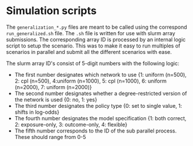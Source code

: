 # Simulation scripts

The `generalization_*.py` files are meant to be called using the correspond `run_generalized.sh` file. The `.sh` file is
written for use with slurm array submissions. The corresponding array ID is processed by an internal logic script
to setup the scenario. This was to make it easy to run multiples of scenarios in parallel and submit all the different
scenarios with ease.

The slurm array ID's consist of 5-digit numbers with the following logic:
- The first number designates which network to use {1: uniform (n=500), 2: cpl (n=500), 4:uniform (n=1000),
  5: cpl (n=1000), 6: uniform (n=2000), 7: uniform (n=2000)}
- The second number designates whether a degree-restricted version of the network is used {0: no, 1: yes}
- The third number designates the policy type {0: set to single value, 1: shifts in log-odds}
- The fourth number designates the model specification {1: both correct, 2: exposure-only, 3: outcome-only, 4: flexible}
- The fifth number corresponds to the ID of the sub parallel process. These should range from 0-5
